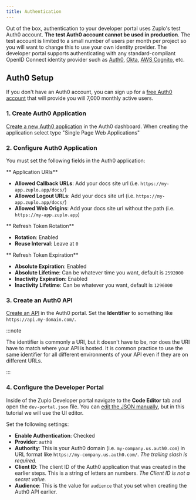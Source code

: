 ```yaml
---
title: Authentication
---
```


Out of the box, authentication to your developer portal uses Zuplo's test Auth0 account. **The test Auth0 account cannot be used in production**. The test account is limited to a small number of users per month per project so you will want to change this to use your own identity provider. The developer portal supports authenticating with any standard-compliant OpenID Connect identity provider such as [Auth0](https://auth0.com), [Okta](https://okta.com), [AWS Cognito](https://aws.amazon.com/cognito/), etc.

## Auth0 Setup

If you don't have an Auth0 account, you can sign up for a [free Auth0 account](https://auth0.com/signup) that will provide you will 7,000 monthly active users.

### 1. Create Auth0 Application

[Create a new Auth0 application](https://auth0.com/docs/get-started/auth0-overview/create-applications) in the Auth0 dashboard. When creating the application select type "Single Page Web Applications"

<SizedImage src="https://cdn.zuplo.com/assets/0aaa56b6-37c4-4c87-ac62-d86bc52047e3.png" maxWidth="70%" />

### 2. Configure Auth0 Application

You must set the following fields in the Auth0 application:

** Application URIs**

- **Allowed Callback URLs**: Add your docs site url (i.e. `https://my-app.zuplo.app/docs/`)
- **Allowed Logout URLs**: Add your docs site url (i.e. `https://my-app.zuplo.app/docs/`)
- **Allowed Web Origins**: Add your docs site url without the path (i.e. `https://my-app.zuplo.app`)

** Refresh Token Rotation**

- **Rotation**: Enabled
- **Reuse Interval**: Leave at `0`

<SizedImage src="https://cdn.zuplo.com/assets/359f4a6c-4dd9-48c9-b8a3-27e70aa459c0.png" maxWidth="70%" />

** Refresh Token Expiration**

- **Absolute Expiration**: Enabled
- **Absolute Lifetime**: Can be whatever time you want, default is `2592000`
- **Inactivity Expiration**: Enabled
- **Inactivity Lifetime**: Can be whatever you want, default is `1296000`

### 3. Create an Auth0 API

[Create an API](https://auth0.com/docs/get-started/auth0-overview/set-up-apis) in the Auth0 portal. Set the **Identifier** to something like `https://api.my-domain.com/`.

:::note

The identifier is commonly a URI, but it doesn't have to be, nor does the URI have to match where your API is hosted. It is common practice to use the same identifier for all different environments of your API even if they are on different URLs.

:::

<SizedImage src="https://cdn.zuplo.com/assets/d91471bd-5897-463e-805c-35abba294616.png" maxWidth="70%" />

### 4. Configure the Developer Portal

Inside of the Zuplo Developer portal navigate to the <CodeEditorTabIcon /> **Code Editor** tab and open the `dev-portal.json` file. You can [edit the JSON manually](./dev-portal-json.md), but in this tutorial we will use the UI editor.

Set the following settings:

- **Enable Authentication**: Checked
- **Provider**: `auth0`
- **Authority**: This is your Auth0 domain (i.e. `my-company.us.auth0.com`) in URL format like `https://my-company.us.auth0.com/`. _The trailing slash is required._
- **Client ID**: The client ID of the Auth0 application that was created in the earlier steps. This is a string of letters an numbers. _The Client ID is not a secret value._
- **Audience**: This is the value for `audience` that you set when creating the Auth0 API earlier.

<SizedImage src="https://cdn.zuplo.com/assets/16c9b4a0-db9b-4b8c-a16f-00ce5e08071e.png" maxWidth="70%" />
